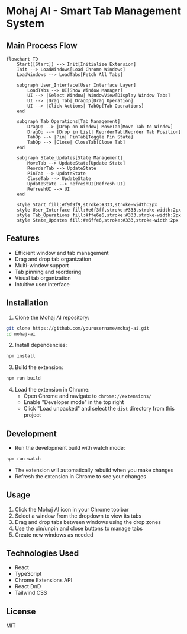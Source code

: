# Mohaj AI - Smart Tab Management System

## Main Process Flow

```mermaid
flowchart TD
    Start([Start]) --> Init[Initialize Extension]
    Init --> LoadWindows[Load Chrome Windows]
    LoadWindows --> LoadTabs[Fetch All Tabs]
    
    subgraph User_Interface[User Interface Layer]
        LoadTabs --> UI[Show Window Manager]
        UI --> |Select Window| WindowView[Display Window Tabs]
        UI --> |Drag Tab| DragOp[Drag Operation]
        UI --> |Click Actions| TabOp[Tab Operations]
    end

    subgraph Tab_Operations[Tab Management]
        DragOp --> |Drop on Window| MoveTab[Move Tab to Window]
        DragOp --> |Drop in List| ReorderTab[Reorder Tab Position]
        TabOp --> |Pin| PinTab[Toggle Pin State]
        TabOp --> |Close| CloseTab[Close Tab]
    end

    subgraph State_Updates[State Management]
        MoveTab --> UpdateState[Update State]
        ReorderTab --> UpdateState
        PinTab --> UpdateState
        CloseTab --> UpdateState
        UpdateState --> RefreshUI[Refresh UI]
        RefreshUI --> UI
    end

    style Start fill:#f9f9f9,stroke:#333,stroke-width:2px
    style User_Interface fill:#e6f3ff,stroke:#333,stroke-width:2px
    style Tab_Operations fill:#ffe6e6,stroke:#333,stroke-width:2px
    style State_Updates fill:#e6ffe6,stroke:#333,stroke-width:2px
```

## Features

- Efficient window and tab management
- Drag and drop tab organization
- Multi-window support
- Tab pinning and reordering
- Visual tab organization
- Intuitive user interface

## Installation

1. Clone the Mohaj AI repository:
```bash
git clone https://github.com/yourusername/mohaj-ai.git
cd mohaj-ai
```

2. Install dependencies:
```bash
npm install
```

3. Build the extension:
```bash
npm run build
```

4. Load the extension in Chrome:
   - Open Chrome and navigate to `chrome://extensions/`
   - Enable "Developer mode" in the top right
   - Click "Load unpacked" and select the `dist` directory from this project

## Development

- Run the development build with watch mode:
```bash
npm run watch
```

- The extension will automatically rebuild when you make changes
- Refresh the extension in Chrome to see your changes

## Usage

1. Click the Mohaj AI icon in your Chrome toolbar
2. Select a window from the dropdown to view its tabs
3. Drag and drop tabs between windows using the drop zones
4. Use the pin/unpin and close buttons to manage tabs
5. Create new windows as needed

## Technologies Used

- React
- TypeScript
- Chrome Extensions API
- React DnD
- Tailwind CSS

## License

MIT